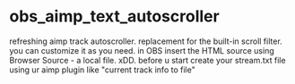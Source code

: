 # obs_aimp_text_autoscroller
refreshing aimp track autoscroller. replacement for the built-in scroll filter. you can customize it as you need.
in OBS insert the HTML source using Browser Source - a local file. xDD.
before u start create your stream.txt file using ur aimp plugin like "current track info to file"
